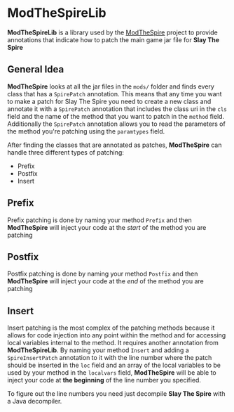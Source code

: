 # ModTheSpireLib

**ModTheSpireLib** is a library used by the [ModTheSpire](https://github.com/kiooeht/ModTheSpire) project to provide annotations that indicate how to patch the main game jar file for **Slay The Spire**

## General Idea

**ModTheSpire** looks at all the jar files in the `mods/` folder and finds every class that has a `SpirePatch` annotation. This means that any time you want to make a patch for Slay The Spire you need to create a new class and annotate it with a `SpirePatch` annotation that includes the class uri in the `cls` field and the name of the method that you want to patch in the `method` field. Additionally the `SpirePatch` annotation allows you to read the parameters of the method you're patching using the `paramtypes` field.

After finding the classes that are annotated as patches, **ModTheSpire** can handle three different types of patching:
* Prefix
* Postfix
* Insert

## Prefix

Prefix patching is done by naming your method `Prefix` and then **ModTheSpire** will inject your code at the *start* of the method you are patching

## Postfix

Postfix patching is done by naming your method `Postfix` and then **ModTheSpire** will inject your code at the *end* of the method you are patching

## Insert

Insert patching is the most complex of the patching methods because it allows for code injection into any point within the method and for accessing local variables internal to the method. It requires another annotation from **ModTheSpireLib**. By naming your method `Insert` and adding a `SpireInsertPatch` annotation to it with the line number where the patch should be inserted in the `loc` field and an array of the local variables to be used by your method in the `localvars` field, **ModTheSpire** will be able to inject your code at **the beginning** of the line number you specified.

To figure out the line numbers you need just decompile **Slay The Spire** with a Java decompiler.